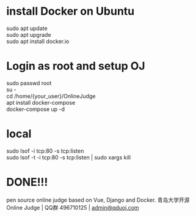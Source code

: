 # install Docker on Ubuntu

sudo apt update  
sudo apt upgrade  
sudo apt install docker.io  

# Login as root and setup OJ  

sudo passwd root  
su -  
cd /home/{your_user}/OnlineJudge  
apt install docker-compose  
docker-compose up -d  

# local

sudo lsof -i tcp:80 -s tcp:listen  
sudo lsof -t -i tcp:80 -s tcp:listen | sudo xargs kill


# DONE!!!

pen source online judge based on Vue, Django and Docker. 
青岛大学开源 Online Judge | QQ群 496710125 | admin@qduoj.com 
